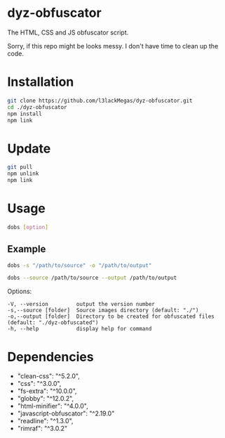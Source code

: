 # dyz-obfuscator
The HTML, CSS and JS obfuscator script.

Sorry, if this repo might be looks messy. I don't have time to clean up the code.

# Installation
```bash
git clone https://github.com/l3lackMegas/dyz-obfuscator.git
cd ./dyz-obfuscator
npm install
npm link
```

# Update
 ```bash
git pull
npm unlink
npm link
 ```
 
# Usage
 ```bash
 dobs [option]
 ```
 
 ## Example
 ```bash
dobs -s "/path/to/source" -o "/path/to/output"
```
```bash
dobs --source /path/to/source --output /path/to/output
```
 
 Options:
 ```
 -V, --version         output the version number
 -s,--source [folder]  Source images directory (default: "./")
 -o,--output [folder]  Directory to be created for obfuscated files (default: "./dyz-obfuscated")
 -h, --help            display help for command
 ```
  
# Dependencies
- "clean-css": "^5.2.0",
- "css": "^3.0.0",
- "fs-extra": "^10.0.0",
- "globby": "^12.0.2",
- "html-minifier": "^4.0.0",
- "javascript-obfuscator": "^2.19.0"
- "readline": "^1.3.0",
- "rimraf": "^3.0.2"
